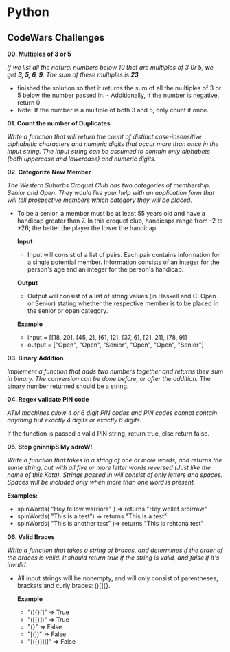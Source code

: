 # Python

## CodeWars Challenges

**00. Multiples of 3 or 5**

*If we list all the natural numbers below 10 that are multiples of 3 0r 5, we get **3, 5, 6, 9**. The sum of these multiples is **23***
   - finished the solution so that it returns the sum of all the multiples of 3 or 5 below the number passed in.    - Additionally, if the number is negative, return 0
   - Note: If the number is a multiple of both 3 and 5, only count it once.


**01. Count the number of Duplicates**

*Write a function that will return the count of distinct case-insensitive alphabetic characters and numeric digits that occur more than once in the input string. The input string can be assumed to contain only alphabets (both uppercase and lowercase) and numeric digits.*

**02. Categorize New Member**

*The Western Suburbs Croquet Club has two categories of membership, Senior and Open. They would like your help with an application form that will tell prospective members which category they will be placed.*

  - To be a senior, a member must be at least 55 years old and have a handicap greater than 7.     In this croquet club, handicaps range from -2 to +26; the better the player the lower the      handicap.

    **Input**
      - Input will consist of a list of pairs. Each pair contains information for a single             potential member. Information consists of an integer for the person's age and an               integer for the person's handicap.

    **Output**
      - Output will consist of a list of string values (in Haskell and C: Open or Senior)              stating whether the respective member is to be placed in the senior or open category.

    **Example**
      - input =  [[18, 20], [45, 2], [61, 12], [37, 6], [21, 21], [78, 9]]
      - output = ["Open", "Open", "Senior", "Open", "Open", "Senior"]


**03. Binary Addition**

*Implement a function that adds two numbers together and returns their sum in binary. The conversion can be done before, or after the addition.*
  The binary number returned should be a string.

**04. Regex validate PIN code**

*ATM machines allow 4 or 6 digit PIN codes and PIN codes cannot contain anything but exactly 4 digits or exactly 6 digits.*

  If the function is passed a valid PIN string, return true, else return       false.

**05. Stop gninnipS My sdroW!**

*Write a function that takes in a string of one or more words, and returns the same string, but with all five or more letter words reversed (Just like the name of this Kata). Strings passed in will consist of only letters and spaces. Spaces will be included only when more than one word is present.*

  **Examples:**
   - spinWords( "Hey fellow warriors" ) => returns "Hey wollef sroirraw" 
   - spinWords( "This is a test") => returns "This is a test" 
   - spinWords( "This is another test" )=> returns "This is rehtona test"


**06. Valid Braces**

*Write a function that takes a string of braces, and determines if the order of the braces is valid. It should return true if the string is valid, and false if it's invalid.*

 - All input strings will be nonempty, and will only consist of parentheses, brackets and curly     braces: ()[]{}.

   **Example**
    - "(){}[]"   =>  True
    - "([{}])"   =>  True
    - "(}"       =>  False
    - "[(])"     =>  False
    - "[({})](]" =>  False